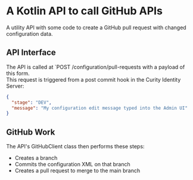 # A Kotlin API to call GitHub APIs

A utility API with some code to create a GitHub pull request with changed configuration data.

## API Interface

The API is called at `POST /configuration/pull-requests with a payload of this form.\
This request is triggered from a post commit hook in the Curity Identity Server:

```json
{
  "stage": "DEV",
  "message": "My configuration edit message typed into the Admin UI"
}
```

## GitHub Work

The API's GitHubClient class then performs these steps:

- Creates a branch
- Commits the configuration XML on that branch
- Creates a pull request to merge to the main branch
